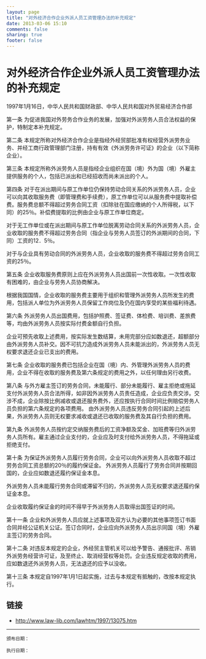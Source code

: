 ```yaml
---
layout: page
title: "对外经济合作企业外派人员工资管理办法的补充规定"
date: 2013-03-06 15:10
comments: false
sharing: true
footer: false
---
```


# 对外经济合作企业外派人员工资管理办法的补充规定 

1997年1月16日，中华人民共和国财政部、中华人民共和国对外贸易经济合作部

第一条 为促进我国对外劳务合作业务的发展，加强对外派劳务人员合法权益的保护，特制定本补充规定。

第二条 本规定所称对外经济合作企业是指经外经贸部批准有权经营外派劳务业务、并经工商行政管理部门注册，持有有效《外派劳务许可证》的企业（以下简称企业）。

第三条 本规定所称外派劳务人员是指经企业组织在国（境）外为国（境）外雇主提供服务的个人，包括已派出和已经招收而尚未派出的个人。

第四条 对于在派出期间与原工作单位仍保持劳动合同关系的外派劳务人员，企业可以向其收取服务费（即管理费和手续费），原工作单位可以从服务费中提取补偿费。服务费总额不得超过劳务合同工资（扣除驻在国应缴纳的个人所得税，以下同）的25％。补偿费提取的比例由企业与原工作单位商定。

对于无工作单位或在派出期间与原工作单位脱离劳动合同关系的外派劳务人员，企业收取的服务费不得超过劳务合同（指企业与劳务人员签订的外派期间的合同，下同）工资的12．5％。

对于与企业具有劳动合同的外派劳务人员，企业收取的服务费不得超过劳务合同工资的25％。

第五条 企业收取服务费原则上应在外派劳务人员出国前一次性收取。一次性收取有困难的，由企业与劳务人员协商解决。

根据我国国情，企业收取的服务费主要用于组织和管理外派劳务人员所发生的费用，包括派人单位为外派劳务人员保留工作岗位及仍在国内享受的某些福利待遇。

第六条 外派劳务人员出国费用，包括护照费、签证费、体检费、培训费、差旅费等，均由外派劳务人员按实际付费金额自行负担。

企业可预先收取上述费用，按实际发生数结算，未用完部分应如数退还，超额部分由外派劳务人员补交。因不可抗力造成外派劳务人员未能派出的，外派劳务人员无权要求退还企业已支出的费用。

第七条 企业收取的服务费已包括企业在国（境）内、外管理外派劳务人员的费用，企业不得在收取的服务费及第六条规定的费用之外，以任何理由另行收费。

第八条 与外方雇主签订的劳务合同，未能履行、部分未能履行、雇主拒绝或拖延支付外派劳务人员合法所得，如非因外派劳务人员责任造成，企业应负责交涉。交涉不成，企业除按比例减收或退还服务费外，还应按执行合同时间比例赔偿劳务人员负担的第六条规定的各项费用。
由外派劳务人员违反劳务合同引起的上述后果，外派劳务人员则无权要求减收或退还已收取的服务费及其自行负担的费用。

第九条 外派劳务人员按约定交纳服务费后的工资净额及奖金、加班费等归外派劳务人员所有。雇主通过企业支付的，企业应及时支付给外派劳务人员，不得拖延或拒绝支付。

第十条 为保证外派劳务人员履行劳务合同，企业可以向外派劳务人员收取不超过劳务合同工资总额的20％的履约保证金。
外派劳务人员履行了劳务合同并按期回国的，企业应如数退还履约保证金本息。

外派劳务人员未能履行劳务合同或滞留不归的，外派劳务人员无权要求退还履约保证金本息。

企业收取履约保证金的时间不得早于外派劳务人员取得出国签证的时间。

第十一条 企业和外派劳务人员应就上述事项及双方认为必要的其他事项签订书面合同并经公证机关公证。签订合同时，企业应向外派劳务人员出示同国（境）外雇主签订的劳务合同。

第十二条 对违反本规定的企业，外经贸主管机关可以给予警告、通报批评、吊销外派劳务经营许可证，及至终止、取消经营权等处罚。企业违反规定收取的费用，应如数退还外派劳务人员，无法退还的应予以没收。

第十三条 本规定自1997年1月1日起实施，过去与本规定有抵触的，改按本规定执行。


## 链接

* <http://www.law-lib.com/lawhtm/1997/13075.htm>


    
----

	颁布日期： 

	执行日期：



